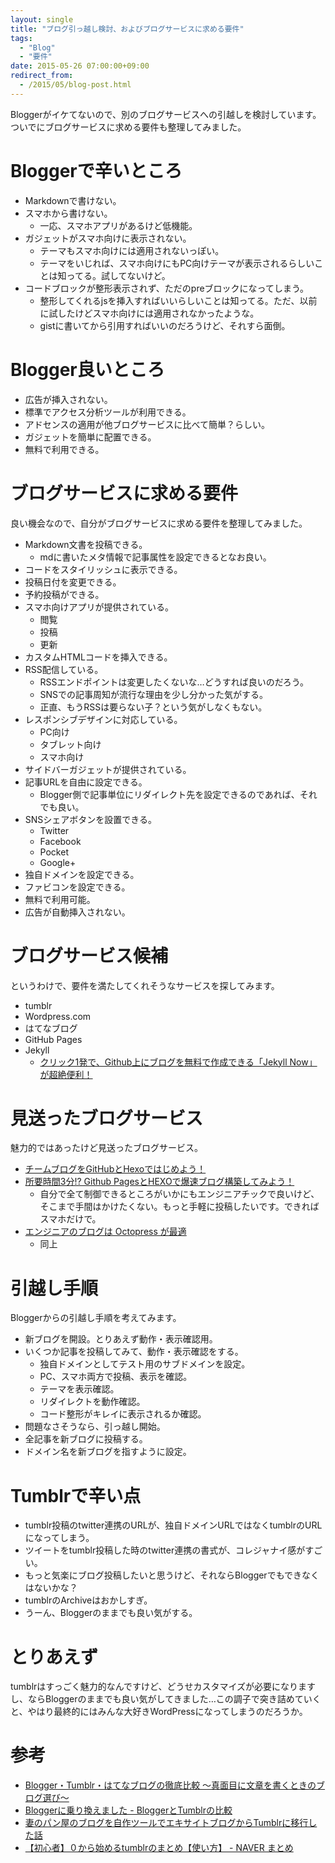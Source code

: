 ```yaml
---
layout: single
title: "ブログ引っ越し検討、およびブログサービスに求める要件"
tags:
  - "Blog"
  - "要件"
date: 2015-05-26 07:00:00+09:00
redirect_from:
  - /2015/05/blog-post.html
---
```


Bloggerがイケてないので、別のブログサービスへの引越しを検討しています。ついでにブログサービスに求める要件も整理してみました。

<!-- more -->

# Bloggerで辛いところ

* Markdownで書けない。
* スマホから書けない。
	* 一応、スマホアプリがあるけど低機能。
* ガジェットがスマホ向けに表示されない。
	* テーマもスマホ向けには適用されないっぽい。
	* テーマをいじれば、スマホ向けにもPC向けテーマが表示されるらしいことは知ってる。試してないけど。
* コードブロックが整形表示されず、ただのpreブロックになってしまう。
	* 整形してくれるjsを挿入すればいいらしいことは知ってる。ただ、以前に試したけどスマホ向けには適用されなかったような。
	* gistに書いてから引用すればいいのだろうけど、それすら面倒。

# Blogger良いところ

* 広告が挿入されない。
* 標準でアクセス分析ツールが利用できる。
* アドセンスの適用が他ブログサービスに比べて簡単？らしい。
* ガジェットを簡単に配置できる。
* 無料で利用できる。

# ブログサービスに求める要件

良い機会なので、自分がブログサービスに求める要件を整理してみました。

* Markdown文書を投稿できる。
	* mdに書いたメタ情報で記事属性を設定できるとなお良い。
* コードをスタイリッシュに表示できる。
* 投稿日付を変更できる。
* 予約投稿ができる。
* スマホ向けアプリが提供されている。
	* 閲覧
	* 投稿
	* 更新
* カスタムHTMLコードを挿入できる。
* RSS配信している。
	* RSSエンドポイントは変更したくないな…どうすれば良いのだろう。
	* SNSでの記事周知が流行な理由を少し分かった気がする。
	* 正直、もうRSSは要らない子？という気がしなくもない。
* レスポンシブデザインに対応している。
	* PC向け
	* タブレット向け
	* スマホ向け
* サイドバーガジェットが提供されている。
* 記事URLを自由に設定できる。
	* Blogger側で記事単位にリダイレクト先を設定できるのであれば、それでも良い。
* SNSシェアボタンを設置できる。
	* Twitter
	* Facebook
	* Pocket
	* Google+
* 独自ドメインを設定できる。
* ファビコンを設定できる。
* 無料で利用可能。
* 広告が自動挿入されない。

# ブログサービス候補

というわけで、要件を満たしてくれそうなサービスを探してみます。

* tumblr
* Wordpress.com
* はてなブログ
* GitHub Pages
* Jekyll
	* [クリック1発で、Github上にブログを無料で作成できる「Jekyll Now」が超絶便利！](http://plus.appgiga.jp/masatolan/2015/01/13/55047/)

# 見送ったブログサービス

魅力的ではあったけど見送ったブログサービス。

* [チームブログをGitHubとHexoではじめよう！](http://blog.otakumode.com/2014/08/08/Blogging-with-hexoio/)
* [所要時間3分!? Github PagesとHEXOで爆速ブログ構築してみよう！](http://liginc.co.jp/web/programming/server/104594)
	* 自分で全て制御できるところがいかにもエンジニアチックで良いけど、そこまで手間はかけたくない。もっと手軽に投稿したいです。できればスマホだけで。
* [エンジニアのブログは Octopress が最適](http://blog.shiroyama.us/blog/2014/02/26/octopress/)
	* 同上

# 引越し手順

Bloggerからの引越し手順を考えてみます。

* 新ブログを開設。とりあえず動作・表示確認用。
* いくつか記事を投稿してみて、動作・表示確認をする。
	* 独自ドメインとしてテスト用のサブドメインを設定。
	* PC、スマホ両方で投稿、表示を確認。
	* テーマを表示確認。
	* リダイレクトを動作確認。
	* コード整形がキレイに表示されるか確認。
* 問題なさそうなら、引っ越し開始。
* 全記事を新ブログに投稿する。
* ドメイン名を新ブログを指すように設定。

# Tumblrで辛い点

* tumblr投稿のtwitter連携のURLが、独自ドメインURLではなくtumblrのURLになってしまう。
* ツイートをtumblr投稿した時のtwitter連携の書式が、コレジャナイ感がすごい。
* もっと気楽にブログ投稿したいと思うけど、それならBloggerでもできなくはないかな？
* tumblrのArchiveはおかしすぎ。
* うーん、Bloggerのままでも良い気がする。

# とりあえず

tumblrはすっごく魅力的なんですけど、どうせカスタマイズが必要になりますし、ならBloggerのままでも良い気がしてきました…この調子で突き詰めていくと、やはり最終的にはみんな大好きWordPressになってしまうのだろうか。

# 参考

* [Blogger・Tumblr・はてなブログの徹底比較 〜真面目に文章を書くときのブログ選び〜](http://voices.ku-neko.com/2015/02/blogger-tumblr-hatenablog.html)
* [Bloggerに乗り換えました - BloggerとTumblrの比較](http://denshiyugi.blogspot.jp/2012/01/blogger-bloggertumblr.html)
* [妻のパン屋のブログを自作ツールでエキサイトブログからTumblrに移行した話](http://blog.jnito.com/entry/2014/09/22/100441)
* [【初心者】０から始めるtumblrのまとめ【使い方】 - NAVER まとめ](http://matome.naver.jp/odai/2132843425856803701)
